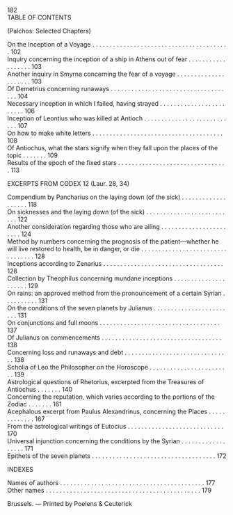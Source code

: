 182  
TABLE OF CONTENTS

(Palchos: Selected Chapters)

On the Inception of a Voyage . . . . . . . . . . . . . . . . . . . . . . . . . . . . . . . . . . . . . . . . 102  
Inquiry concerning the inception of a ship in Athens out of fear . . . . . . . . . . . . . . . . . . 103  
Another inquiry in Smyrna concerning the fear of a voyage . . . . . . . . . . . . . . . . . . . . . 103  
Of Demetrius concerning runaways . . . . . . . . . . . . . . . . . . . . . . . . . . . . . . . . . . . . 104  
Necessary inception in which I failed, having strayed . . . . . . . . . . . . . . . . . . . . . . . . 106  
Inception of Leontius who was killed at Antioch . . . . . . . . . . . . . . . . . . . . . . . . . . . 107  
On how to make white letters . . . . . . . . . . . . . . . . . . . . . . . . . . . . . . . . . . . . . . 108  
Of Antiochus, what the stars signify when they fall upon the places of the topic . . . . . . . 109  
Results of the epoch of the fixed stars . . . . . . . . . . . . . . . . . . . . . . . . . . . . . . . . 113  

EXCERPTS FROM CODEX 12 (Laur. 28, 34)

Compendium by Pancharius on the laying down (of the sick) . . . . . . . . . . . . . . . . . . . 118  
On sicknesses and the laying down (of the sick) . . . . . . . . . . . . . . . . . . . . . . . . . . 122  
Another consideration regarding those who are ailing . . . . . . . . . . . . . . . . . . . . . . . 124  
Method by numbers concerning the prognosis of the patient—whether he will live restored to health, be in danger, or die . . . . . . . . . . . . . . . . . . . . . . . . . . . . . . . . . 128  
Inceptions according to Zenarius . . . . . . . . . . . . . . . . . . . . . . . . . . . . . . . . . . . 128  
Collection by Theophilus concerning mundane inceptions . . . . . . . . . . . . . . . . . . . . . 129  
On rains: an approved method from the pronouncement of a certain Syrian . . . . . . . . . . 131  
On the conditions of the seven planets by Julianus . . . . . . . . . . . . . . . . . . . . . . . . 131  
On conjunctions and full moons . . . . . . . . . . . . . . . . . . . . . . . . . . . . . . . . . . . 137  
Of Julianus on commencements . . . . . . . . . . . . . . . . . . . . . . . . . . . . . . . . . . . 138  
Concerning loss and runaways and debt . . . . . . . . . . . . . . . . . . . . . . . . . . . . . . . 138  
Scholia of Leo the Philosopher on the Horoscope . . . . . . . . . . . . . . . . . . . . . . . . 139  
Astrological questions of Rhetorius, excerpted from the Treasures of Antiochus . . . . . . . 140  
Concerning the reputation, which varies according to the portions of the Zodiac . . . . . . . 161  
Acephalous excerpt from Paulus Alexandrinus, concerning the Places . . . . . . . . . . . . . 167  
From the astrological writings of Eutocius . . . . . . . . . . . . . . . . . . . . . . . . . . . . 170  
Universal injunction concerning the conditions by the Syrian . . . . . . . . . . . . . . . . . . 171  
Epithets of the seven planets . . . . . . . . . . . . . . . . . . . . . . . . . . . . . . . . . . . . 172  

INDEXES

Names of authors . . . . . . . . . . . . . . . . . . . . . . . . . . . . . . . . . . . . . . . . . . 177  
Other names . . . . . . . . . . . . . . . . . . . . . . . . . . . . . . . . . . . . . . . . . . . . . 179  

Brussels. — Printed by Poelens & Ceuterick